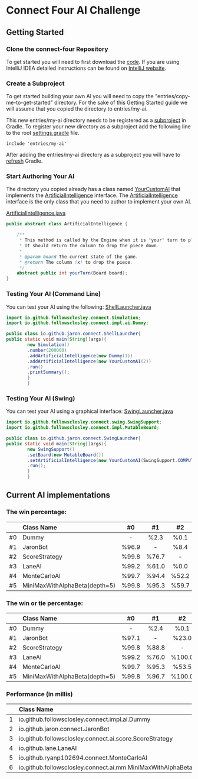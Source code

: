 # Connect Four AI Challenge

## Getting Started

### Clone the connect-four Repository

To get started you will need to first download the [code](https://github.com/followsclosely/connect-four). If you are
using IntelliJ IDEA detailed instructions can be found on
[IntelliJ website](https://www.jetbrains.com/help/idea/manage-projects-hosted-on-github.html).

### Create a Subproject

To get started building your own AI you will need to copy the "entries/copy-me-to-get-started" directory. For the sake
of this Getting Started guide we will assume that you copied the directory to entries/my-ai.

This new entries/my-ai directory needs to be registered as a
[subproject](https://docs.gradle.org/current/userguide/multi_project_builds.html)
in Gradle. To register your new directory as a subproject add the following line to the root
[settings.gradle](https://github.com/followsclosely/connect-four/blob/master/settings.gradle) file.

```properties
include 'entries/my-ai'
```

After adding the entries/my-ai directory as a subproject you will have to
[refresh](https://www.jetbrains.com/help/idea/work-with-gradle-projects.html#gradle_refresh_project)
Gradle.

### Start Authoring Your AI

The directory you copied already has a class
named [YourCustomAI](https://github.com/followsclosely/connect-four/blob/master/entries/copy-me-to-get-started/src/main/java/YourCustomAI.java)
that implements the
[ArtificialIntelligence](https://github.com/followsclosely/connect-four/blob/master/core/src/main/java/io/github/followsclosley/connect/ArtificialIntelligence.java)
interface. The
[ArtificialIntelligence](https://github.com/followsclosely/connect-four/blob/master/core/src/main/java/io/github/followsclosley/connect/ArtificialIntelligence.java)
interface is the only class that you need to author to implement your own AI.

[ArtificialIntelligence.java](https://github.com/followsclosely/connect-four/blob/master/core/src/main/java/io/github/followsclosley/connect/ArtificialIntelligence.java)

```java
public abstract class ArtificialIntelligence {

    /**
     * This method is called by the Engine when it is "your" turn to play. 
     * It should return the column to drop the piece down.
     *
     * @param board The current state of the game.
     * @return The column (x) to drop the piece.
     */
    abstract public int yourTurn(Board board);
}
```

### Testing Your AI (Command Line)

You can test your AI using the following:
[ShellLauncher.java](https://github.com/followsclosely/connect-four/blob/master/entries/copy-me-to-get-started/src/main/java/ShellLauncher.java)

```java
import io.github.followsclosley.connect.Simulation;
import io.github.followsclosley.connect.impl.ai.Dummy;

public class io.github.jaron.connect.ShellLauncher{
public static void main(String[]args){
        new Simulation()
        .number(200000)
        .addArtificialIntelligence(new Dummy(1))
        .addArtificialIntelligence(new YourCustomAI(2))
        .run()
        .printSummary();
        }
        }
```

### Testing Your AI (Swing)

You can test your AI using a graphical interface:
[SwingLauncher.java](https://github.com/followsclosely/connect-four/blob/master/entries/copy-me-to-get-started/src/main/java/SwingLauncher.java)

```java
import io.github.followsclosley.connect.swing.SwingSupport;
import io.github.followsclosley.connect.impl.MutableBoard;

public class io.github.jaron.connect.SwingLauncher{
public static void main(String[]args){
        new SwingSupport()
        .setBoard(new MutableBoard())
        .setArtificialIntelligence(new YourCustomAI(SwingSupport.COMPUTER_COLOR))
        .run();
        }
        }
```

## Current AI implementations

### The win percentage:

| | Class Name                    |  #0   |  #1   |  #2   |   #3   |  #4   |  #5   |
| ---: |:------------------------------|:-----:|:-----:|:-----:|:------:|:-----:|:-----:|
| #0 | Dummy                         | -     | %2.3  | %0.1  |  %0.4  | %0.5  | %0.0  |
| #1 | JaronBot                      | %96.9 |  -    | %8.4  | %26.6  | %5.4  | %2.6  |
| #2 | ScoreStrategy                 | %99.8 | %76.7 |  -    |  %0.0  | %48.9 | %0.0  |
| #3 | LaneAI                        | %99.2 | %61.0 | %0.0  |  -     | %12.8 | %0.0  |
| #4 | MonteCarloAI                  | %99.7 | %94.4 | %52.2 | %66.9  |  -    | %22.7 |
| #5 | MiniMaxWithAlphaBeta(depth=5) | %99.8 | %95.3 | %59.7 | %100.0 | %64.7 |  -    |

### The win or tie percentage:

| | Class Name                    |  #0   |  #1   |   #2   |   #3   |  #4   |  #5   |
| ---: |:------------------------------|:-----:|:-----:|:------:|:------:|:-----:|:-----:|
| #0 | Dummy                         | -     | %2.4  |  %0.1  |  %0.4  | %0.5  | %0.0  |
| #1 | JaronBot                      | %97.1 | -     | %23.0  | %41.6  | %5.7  | %3.8  |
| #2 | ScoreStrategy                 | %99.8 | %88.8 |  -     | %100.0 | %49.6 | %39.0 |
| #3 | LaneAI                        | %99.2 | %76.0 | %100.0 |  -     | %31.4 | %0.0  |
| #4 | MonteCarloAI                  | %99.7 | %95.3 | %53.5  | %84.89 | -     | %36.7 |
| #5 | MiniMaxWithAlphaBeta(depth=5) | %99.8 | %96.7 | %100.0 | %100.0 | %79.5 |  -    |

### Performance (in millis)

| | Class Name                                                  | Name                          | Performance |
| ---: |:------------------------------------------------------------|:------------------------------|:-----------:|
| 1 | io.github.followsclosley.connect.impl.ai.Dummy              | Dummy                         |     92      |
| 2 | io.github.jaron.connect.JaronBot                            | JaronBot                      |    1,051    |
| 3 | io.github.followsclosley.connect.ai.score.ScoreStrategy     | ScoreStrategy                 |    6,930    |
| 4 | io.github.lane.LaneAI                                       | LaneAI                        |   181,100   |
| 5 | io.github.ryanp102694.connect.MonteCarloAI                  | MonteCarloAI                  |   993,048   |
| 6 | io.github.followsclosley.connect.ai.mm.MiniMaxWithAlphaBeta | MiniMaxWithAlphaBeta(depth=5) |   263,890   |

